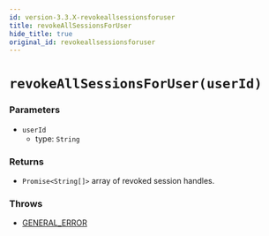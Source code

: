 ```yaml
---
id: version-3.3.X-revokeallsessionsforuser
title: revokeAllSessionsForUser
hide_title: true
original_id: revokeallsessionsforuser
---
```


# ``revokeAllSessionsForUser(userId) ``
### Parameters
- ``userId`` 
  - type: ``String``

### Returns
- ``Promise<String[]>`` array of revoked session handles.

### Throws
- [GENERAL_ERROR](./../errors/general_error)